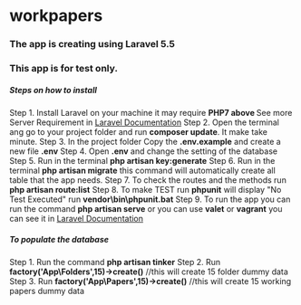 # workpapers

<h3>The app is creating using Laravel 5.5</h3>
<h3>This app is for test only.</h3>

<h5>Steps on how to install</h5>
  
Step 1. Install Laravel on your machine it may require <b> PHP7 above </b> See more Server Requirement in <a href="https://laravel.com/docs/5.5">Laravel Documentation</a>
Step 2. Open the terminal ang go to your project folder and run <b>composer update</b>. It make take minute.
Step 3. In the project folder Copy the <b>.env.example</b> and create a new file <b>.env</b>
Step 4. Open <b>.env</b> and change the setting of the database
Step 5. Run in the terminal <b>php artisan key:generate</b>
Step 6. Run in the terminal <b>php artisan migrate</b> this command will automatically create all table that the app needs.
Step 7. To check the routes and the methods run <b>php artisan route:list</b>
Step 8. To make TEST run <b>phpunit</b> will display "No Test Executed" run <b>vendor\bin\phpunit.bat</b> 
Step 9. To run the app you can run the command <b>php artisan serve</b> or you can use <b>valet</b> or <b>vagrant</b> you can see it in <a href="https://laravel.com/docs/5.5">Laravel Documentation</a>


<h5>To populate the database</h5>

Step 1. Run the command <b>php artisan tinker</b>
Step 2. Run <b>factory('App\Folders',15)->create()</b> //this will create 15 folder dummy data
Step 3. Run <b>factory('App\Papers',15)->create()</b> //this will create 15 working papers dummy data
